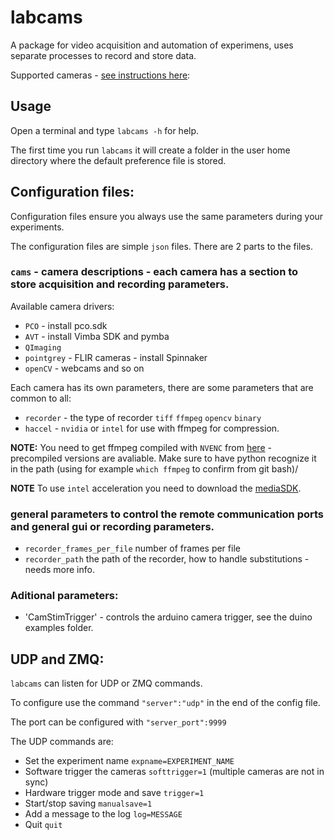 # labcams

A package for video acquisition and automation of experimens, uses separate processes to record and store data.

Supported cameras -  [see instructions here](https://bitbucket.org/jpcouto/labcams):

## Usage

Open a terminal and type ``labcams -h`` for help.

The first time you run ``labcams`` it will create a folder in the user home directory where the default preference file is stored.

## Configuration files:

Configuration files ensure you always use the same parameters during your experiments.

The configuration files are simple ``json`` files. There are 2 parts to the files.

### ``cams`` - **camera descriptions** - each camera has a section to store acquisition and recording parameters.

Available camera drivers:

* `PCO` - install pco.sdk
* `AVT` - install Vimba SDK and pymba
* `QImaging` 
* `pointgrey` - FLIR cameras - install Spinnaker
* `openCV` - webcams and so on

Each camera has its own parameters, there are some parameters that are common to all:

* `recorder` - the type of recorder `tiff` `ffmpeg` `opencv` `binary`
* `haccel` - `nvidia` or `intel` for use with ffmpeg for compression.

**NOTE:** You need to get ffmpeg compiled with `NVENC` from [here](https://developer.nvidia.com/ffmpeg) - precompiled versions are avaliable. Make sure to have python recognize it in the path (using for example `which ffmpeg` to confirm from git bash)/


**NOTE** To use `intel` acceleration you need to download the [mediaSDK](https://software.intel.com/content/www/us/en/develop/tools/media-sdk.html).


### **general parameters** to control the remote communication ports and general gui or recording parameters.

* `recorder_frames_per_file` number of frames per file
* `recorder_path` the path of the recorder, how to handle substitutions - needs more info.
 

### Aditional parameters:

 * 'CamStimTrigger' - controls the arduino camera trigger, see the duino examples folder.


## UDP and ZMQ:

``labcams`` can listen for UDP or ZMQ commands.


To configure use the command ``"server":"udp"`` in the end of the config file.

The port can be configured with ``"server_port":9999``

The UDP commands are:

* Set the experiment name ``expname=EXPERIMENT_NAME``
* Software trigger the cameras ``softtrigger=1`` (multiple cameras are not in sync)
* Hardware trigger mode and save ``trigger=1``
* Start/stop saving ``manualsave=1``
* Add a message to the log ``log=MESSAGE``
* Quit ``quit``
